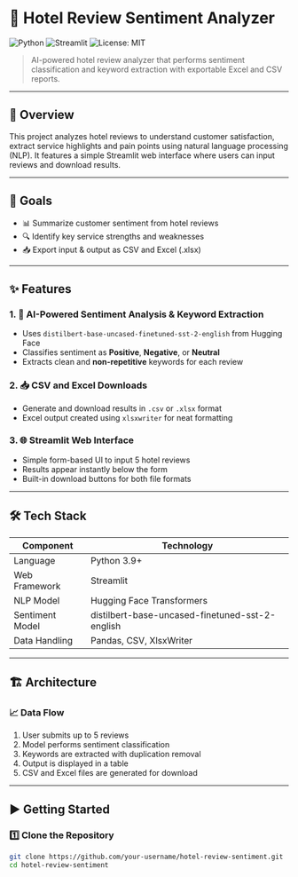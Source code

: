 # 🏨 Hotel Review Sentiment Analyzer

![Python](https://img.shields.io/badge/python-3.9+-blue.svg)
![Streamlit](https://img.shields.io/badge/built%20with-Streamlit-orange)
![License: MIT](https://img.shields.io/badge/License-MIT-green.svg)

> AI-powered hotel review analyzer that performs sentiment classification and keyword extraction with exportable Excel and CSV reports.

---

## 📌 Overview

This project analyzes hotel reviews to understand customer satisfaction, extract service highlights and pain points using natural language processing (NLP). It features a simple Streamlit web interface where users can input reviews and download results.

---

## 🎯 Goals

- 📊 Summarize customer sentiment from hotel reviews  
- 🔍 Identify key service strengths and weaknesses  
- 📥 Export input & output as CSV and Excel (.xlsx)

---

## ✨ Features

### 1. 🤖 AI-Powered Sentiment Analysis & Keyword Extraction

- Uses `distilbert-base-uncased-finetuned-sst-2-english` from Hugging Face
- Classifies sentiment as **Positive**, **Negative**, or **Neutral**
- Extracts clean and **non-repetitive** keywords for each review

### 2. 📥 CSV and Excel Downloads

- Generate and download results in `.csv` or `.xlsx` format
- Excel output created using `xlsxwriter` for neat formatting

### 3. 🌐 Streamlit Web Interface

- Simple form-based UI to input 5 hotel reviews
- Results appear instantly below the form
- Built-in download buttons for both file formats

---

## 🛠️ Tech Stack

| Component      | Technology                                 |
|----------------|---------------------------------------------|
| Language       | Python 3.9+                                 |
| Web Framework  | Streamlit                                   |
| NLP Model      | Hugging Face Transformers                   |
| Sentiment Model| distilbert-base-uncased-finetuned-sst-2-english |
| Data Handling  | Pandas, CSV, XlsxWriter                     |

---

## 🏗️ Architecture

### 📈 Data Flow

1. User submits up to 5 reviews  
2. Model performs sentiment classification  
3. Keywords are extracted with duplication removal  
4. Output is displayed in a table  
5. CSV and Excel files are generated for download  

---

## ▶️ Getting Started

### 1️⃣ Clone the Repository

```bash
git clone https://github.com/your-username/hotel-review-sentiment.git
cd hotel-review-sentiment
